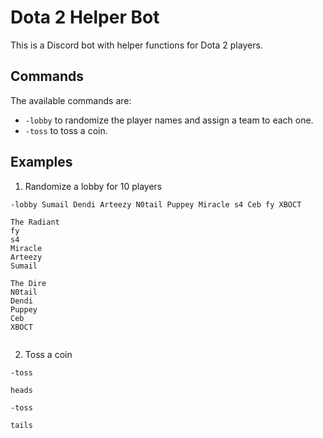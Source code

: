 # Dota 2 Helper Bot

This is a Discord bot with helper functions for Dota 2 players.

## Commands

The available commands are:
- `-lobby` to randomize the player names and assign a team to each one.
- `-toss` to toss a coin.

## Examples

1. Randomize a lobby for 10 players
```
-lobby Sumail Dendi Arteezy N0tail Puppey Miracle s4 Ceb fy XBOCT

The Radiant
fy
s4
Miracle
Arteezy
Sumail

The Dire
N0tail
Dendi
Puppey
Ceb
XBOCT


```

2. Toss a coin
```
-toss

heads

-toss

tails
```